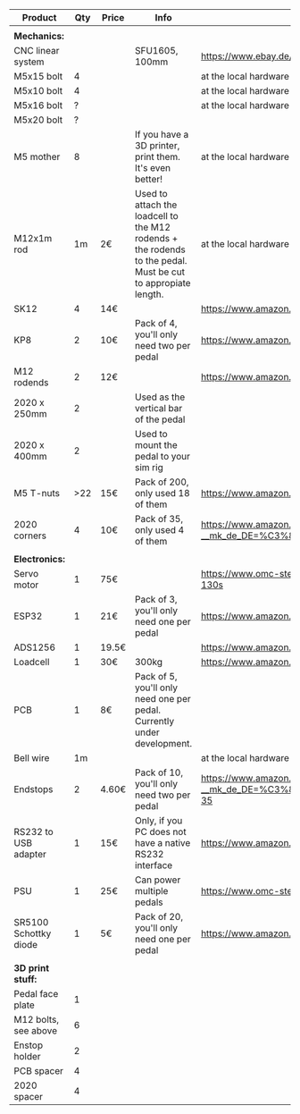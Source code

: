 | **Product**            	| **Qty** 	| **Price** 	| **Info**                                                                                                     	| **Link**                                                                                                                                                                                                                                                                  	|   	|
|------------------------	|---------	|-----------	|--------------------------------------------------------------------------------------------------------------	|---------------------------------------------------------------------------------------------------------------------------------------------------------------------------------------------------------------------------------------------------------------------------	|---	|
|                        	|         	|           	|                                                                                                              	|                                                                                                                                                                                                                                                                           	|   	|
| **Mechanics:**         	|         	|           	|                                                                                                              	|                                                                                                                                                                                                                                                                           	|   	|
| CNC linear system      	|         	|           	| SFU1605, 100mm                                                                                               	| https://www.ebay.de/itm/393149454745?var=662086958084                                                                                                                                                                                                                     	|   	|
| M5x15 bolt             	| 4       	|           	|                                                                                                              	| at the local hardware store                                                                                                                                                                                                                                               	|   	|
| M5x10 bolt             	| 4       	|           	|                                                                                                              	| at the local hardware store                                                                                                                                                                                                                                               	|   	|
| M5x16 bolt             	| ?       	|           	|                                                                                                              	| at the local hardware store                                                                                                                                                                                                                                               	|   	|
| M5x20 bolt             	| ?       	|           	|                                                                                                              	|                                                                                                                                                                                                                                                                           	|   	|
| M5 mother              	| 8       	|           	| If you have a 3D printer, print them. It's even better!                                                      	| at the local hardware store                                                                                                                                                                                                                                               	|   	|
| M12x1m rod             	| 1m      	| 2€        	| Used to attach the loadcell to the M12 rodends + the rodends to the pedal. Must be cut to appropiate length. 	| at the local hardware store                                                                                                                                                                                                                                               	|   	|
| SK12                   	| 4       	| 14€       	|                                                                                                              	| https://www.amazon.de/dp/B07RHJG2HP?psc=1&ref=ppx_yo2ov_dt_b_product_details                                                                                                                                                                                              	|   	|
| KP8                    	| 2       	| 10€       	| Pack of 4, you'll only need two per pedal                                                                    	| https://www.amazon.de/gp/product/B0BFDXF223/ref=ppx_yo_dt_b_asin_title_o00_s00?ie=UTF8&psc=1                                                                                                                                                                              	|   	|
| M12 rodends            	| 2       	| 12€       	|                                                                                                              	| https://www.amazon.de/gp/product/B09V1D48LS/ref=ppx_yo_dt_b_asin_title_o05_s00?ie=UTF8&psc=1                                                                                                                                                                              	|   	|
| 2020 x 250mm           	| 2       	|           	| Used as the vertical bar of the pedal                                                                        	|                                                                                                                                                                                                                                                                           	|   	|
| 2020 x 400mm           	| 2       	|           	| Used to mount the pedal to your sim rig                                                                      	|                                                                                                                                                                                                                                                                           	|   	|
| M5 T-nuts              	| >22     	| 15€       	| Pack of 200, only used 18 of them                                                                            	| https://www.amazon.de/gp/product/B0C3HDC28Q/ref=ppx_yo_dt_b_asin_title_o09_s00?ie=UTF8&psc=1                                                                                                                                                                              	|   	|
| 2020 corners           	| 4       	| 10€       	| Pack of 35, only used 4 of them                                                                              	| https://www.amazon.de/Eckwinkel-Aluminium-Eckverbinder-Winkelverbinder-rechtwinklige/dp/B085NRPPNM/ref=sr_1_4?__mk_de_DE=%C3%85M%C3%85%C5%BD%C3%95%C3%91&crid=2I03KWQHVPUYB&keywords=2020+winkel&qid=1691819671&s=diy&sprefix=2020+winkel%2Cdiy%2C77&sr=1-4               	|   	|
|                        	|         	|           	|                                                                                                              	|                                                                                                                                                                                                                                                                           	|   	|
| **Electronics:**       	|         	|           	|                                                                                                              	|                                                                                                                                                                                                                                                                           	|   	|
| Servo motor            	| 1       	| 75€       	|                                                                                                              	| https://www.omc-stepperonline.com/de/nema-23-integrierter-easy-servo-motor-130w-3000rpm-0-45nm-63-73oz-in-20-50vdc-buerstenloser-dc-servomotor-kurze-welle-isv57t-130s                                                                                                    	|   	|
| ESP32                  	| 1       	| 21€       	| Pack of 3, you'll only need one per pedal                                                                    	| https://www.amazon.de/diymore-Entwicklungsplatine-NodeMCU-Module-Bluetooth/dp/B09Z6RLS7R/ref=sr_1_3?keywords=esp32&qid=1691818759&sr=8-3                                                                                                                                  	|   	|
| ADS1256                	| 1       	| 19.5€     	|                                                                                                              	| https://www.amazon.de/gp/product/B0B7799V8W/ref=ppx_yo_dt_b_search_asin_title?ie=UTF8&psc=1                                                                                                                                                                               	|   	|
| Loadcell               	| 1       	| 30€       	| 300kg                                                                                                        	| https://www.amazon.de/gp/product/B07ZX2KWPC/ref=ppx_yo_dt_b_asin_title_o00_s00?ie=UTF8&th=1                                                                                                                                                                               	|   	|
| PCB                    	| 1       	| 8€        	| Pack of 5, you'll only need one per pedal. Currently under development.                                      	|                                                                                                                                                                                                                                                                           	|   	|
| Bell wire              	| 1m      	|           	|                                                                                                              	| at the local hardware store                                                                                                                                                                                                                                               	|   	|
| Endstops               	| 2       	| 4.60€     	| Pack of 10, you'll only need two per pedal                                                                   	| https://www.amazon.de/GOLRISEN-Mikroschalter-Endschalter-Endlagenschalter-Elektronische/dp/B07F9QKTQQ/ref=sr_1_35?__mk_de_DE=%C3%85M%C3%85%C5%BD%C3%95%C3%91&crid=32OGA2EDAXQ5D&keywords=endschalter+3+polig&qid=1691819068&sprefix=endschalter+3polig%2Caps%2C70&sr=8-35 	|   	|
| RS232 to USB adapter   	| 1       	| 15€       	| Only, if you PC does not have a native RS232 interface                                                       	| https://www.amazon.de/gp/product/B00QUZY4UG/ref=ppx_yo_dt_b_asin_title_o00_s00?ie=UTF8&psc=1                                                                                                                                                                              	|   	|
| PSU                    	| 1       	| 25€       	| Can power multiple pedals                                                                                    	| https://www.omc-stepperonline.com/de/lrs-350-36-mean-well-350w-36vdc-9-7a-115-230vac-geschlossenes-schaltnetzteil-lrs-350-36                                                                                                                                              	|   	|
| SR5100 Schottky diode  	| 1       	| 5€        	| Pack of 20, you'll only need one per pedal                                                                   	| https://www.amazon.de/Packung-20-SR5100-Schottky-Barriere-Gleichrichterdioden-DO-201AD/dp/B079KK7QL5/ref=sr_1_3?keywords=sr+5100+diode&qid=1691820234&sr=8-3                                                                                                              	|   	|
|                        	|         	|           	|                                                                                                              	|                                                                                                                                                                                                                                                                           	|   	|
| **3D print stuff:**    	|         	|           	|                                                                                                              	|                                                                                                                                                                                                                                                                           	|   	|
| Pedal face plate       	| 1       	|           	|                                                                                                              	|                                                                                                                                                                                                                                                                           	|   	|
| M12 bolts, see above   	| 6       	|           	|                                                                                                              	|                                                                                                                                                                                                                                                                           	|   	|
| Enstop holder          	| 2       	|           	|                                                                                                              	|                                                                                                                                                                                                                                                                           	|   	|
| PCB spacer             	| 4       	|           	|                                                                                                              	|                                                                                                                                                                                                                                                                           	|   	|
| 2020 spacer            	| 4       	|           	|                                                                                                              	|                                                                                                                                                                                                                                                                           	|   	|